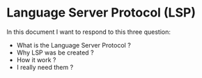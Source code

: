 # Language Server Protocol (LSP)

In this document I want to respond to this three question:

* What is the Language Server Protocol ?
* Why LSP was be created ?
* How it work ?
* I really need them ?


